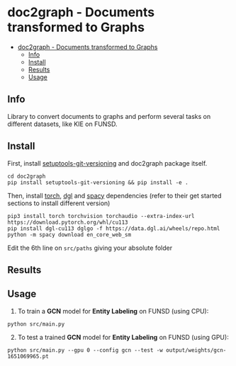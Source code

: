 # doc2graph - Documents transformed to Graphs
- [doc2graph - Documents transformed to Graphs](#doc2graph---documents-transformed-to-graphs)
  - [Info](#info)
  - [Install](#install)
  - [Results](#results)
  - [Usage](#usage)

## Info
Library to convert documents to graphs and perform several tasks on different datasets, like KIE on FUNSD.

## Install
First, install [setuptools-git-versioning](https://pypi.org/project/setuptools-git-versioning/) and doc2graph package itself.
```
cd doc2graph
pip install setuptools-git-versioning && pip install -e .
```
Then, install [torch](https://pytorch.org/get-started/locally/), [dgl](https://www.dgl.ai/pages/start.html) and [spacy](https://spacy.io/usage/models#quickstart) dependencies (refer to their get started sections to install different version)
```
pip3 install torch torchvision torchaudio --extra-index-url https://download.pytorch.org/whl/cu113
pip install dgl-cu113 dglgo -f https://data.dgl.ai/wheels/repo.html
python -m spacy download en_core_web_sm
```
Edit the 6th line on `src/paths` giving your absolute folder 

## Results

## Usage
1. To train a **GCN** model for **Entity Labeling** on FUNSD (using CPU):
```
python src/main.py
```

2. To test a trained **GCN** model for **Entity Labeling** on FUNSD (using GPU):
```
python src/main.py --gpu 0 --config gcn --test -w output/weights/gcn-1651069965.pt
```